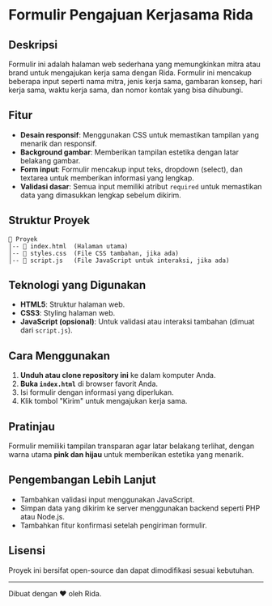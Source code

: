 # Formulir Pengajuan Kerjasama Rida

## Deskripsi
Formulir ini adalah halaman web sederhana yang memungkinkan mitra atau brand untuk mengajukan kerja sama dengan Rida. Formulir ini mencakup beberapa input seperti nama mitra, jenis kerja sama, gambaran konsep, hari kerja sama, waktu kerja sama, dan nomor kontak yang bisa dihubungi.

## Fitur
- **Desain responsif**: Menggunakan CSS untuk memastikan tampilan yang menarik dan responsif.
- **Background gambar**: Memberikan tampilan estetika dengan latar belakang gambar.
- **Form input**: Formulir mencakup input teks, dropdown (select), dan textarea untuk memberikan informasi yang lengkap.
- **Validasi dasar**: Semua input memiliki atribut `required` untuk memastikan data yang dimasukkan lengkap sebelum dikirim.

## Struktur Proyek
```
📂 Proyek
│-- 📄 index.html  (Halaman utama)
│-- 📄 styles.css  (File CSS tambahan, jika ada)
│-- 📄 script.js   (File JavaScript untuk interaksi, jika ada)
```

## Teknologi yang Digunakan
- **HTML5**: Struktur halaman web.
- **CSS3**: Styling halaman web.
- **JavaScript (opsional)**: Untuk validasi atau interaksi tambahan (dimuat dari `script.js`).

## Cara Menggunakan
1. **Unduh atau clone repository ini** ke dalam komputer Anda.
2. **Buka `index.html`** di browser favorit Anda.
3. Isi formulir dengan informasi yang diperlukan.
4. Klik tombol "Kirim" untuk mengajukan kerja sama.

## Pratinjau
Formulir memiliki tampilan transparan agar latar belakang terlihat, dengan warna utama **pink dan hijau** untuk memberikan estetika yang menarik.

## Pengembangan Lebih Lanjut
- Tambahkan validasi input menggunakan JavaScript.
- Simpan data yang dikirim ke server menggunakan backend seperti PHP atau Node.js.
- Tambahkan fitur konfirmasi setelah pengiriman formulir.

## Lisensi
Proyek ini bersifat open-source dan dapat dimodifikasi sesuai kebutuhan.

---
Dibuat dengan ❤️ oleh Rida.


